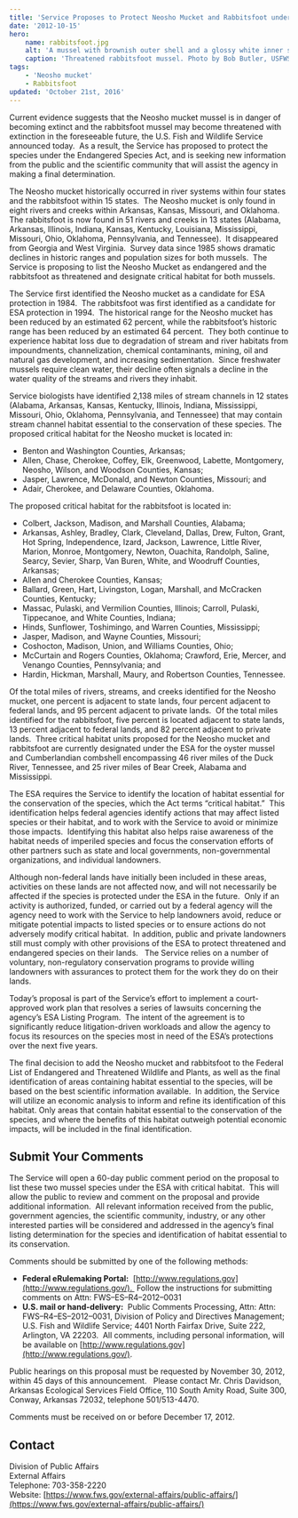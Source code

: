 ```yaml
---
title: 'Service Proposes to Protect Neosho Mucket and Rabbitsfoot under the Endangered Species Act'
date: '2012-10-15'
hero:
    name: rabbitsfoot.jpg
    alt: 'A mussel with brownish outer shell and a glossy white inner shell that resembles a baked potato.'
    caption: 'Threatened rabbitsfoot mussel. Photo by Bob Butler, USFWS.'
tags:
    - 'Neosho mucket'
    - Rabbitsfoot
updated: 'October 21st, 2016'
---
```


Current evidence suggests that the Neosho mucket mussel is in danger of becoming extinct and the rabbitsfoot mussel may become threatened with extinction in the foreseeable future, the U.S. Fish and Wildlife Service announced today.  As a result, the Service has proposed to protect the species under the Endangered Species Act, and is seeking new information from the public and the scientific community that will assist the agency in making a final determination.

The Neosho mucket historically occurred in river systems within four states and the rabbitsfoot within 15 states.  The Neosho mucket is only found in eight rivers and creeks within Arkansas, Kansas, Missouri, and Oklahoma.  The rabbitsfoot is now found in 51 rivers and creeks in 13 states (Alabama, Arkansas, Illinois, Indiana, Kansas, Kentucky, Louisiana, Mississippi, Missouri, Ohio, Oklahoma, Pennsylvania, and Tennessee).  It disappeared from Georgia and West Virginia.  Survey data since 1985 shows dramatic declines in historic ranges and population sizes for both mussels.  The Service is proposing to list the Neosho Mucket as endangered and the rabbitsfoot as threatened and designate critical habitat for both mussels.

The Service first identified the Neosho mucket as a candidate for ESA protection in 1984.  The rabbitsfoot was first identified as a candidate for ESA protection in 1994.  The historical range for the Neosho mucket has been reduced by an estimated 62 percent, while the rabbitsfoot’s historic range has been reduced by an estimated 64 percent.  They both continue to experience habitat loss due to degradation of stream and river habitats from impoundments, channelization, chemical contaminants, mining, oil and natural gas development, and increasing sedimentation.  Since freshwater mussels require clean water, their decline often signals a decline in the water quality of the streams and rivers they inhabit. 

Service biologists have identified 2,138 miles of stream channels in 12 states (Alabama, Arkansas, Kansas, Kentucky, Illinois, Indiana, Mississippi, Missouri, Ohio, Oklahoma, Pennsylvania, and Tennessee) that may contain stream channel habitat essential to the conservation of these species. The proposed critical habitat for the Neosho mucket is located in:

*   Benton and Washington Counties, Arkansas;
*   Allen, Chase, Cherokee, Coffey, Elk, Greenwood, Labette, Montgomery, Neosho, Wilson, and Woodson Counties, Kansas;
*   Jasper, Lawrence, McDonald, and Newton Counties, Missouri; and
*   Adair, Cherokee, and Delaware Counties, Oklahoma. 

The proposed critical habitat for the rabbitsfoot is located in:

*   Colbert, Jackson, Madison, and Marshall Counties, Alabama;
*   Arkansas, Ashley, Bradley, Clark, Cleveland, Dallas, Drew, Fulton, Grant, Hot Spring, Independence, Izard, Jackson, Lawrence, Little River, Marion, Monroe, Montgomery, Newton, Ouachita, Randolph, Saline, Searcy, Sevier, Sharp, Van Buren, White, and Woodruff Counties, Arkansas;
*   Allen and Cherokee Counties, Kansas;
*   Ballard, Green, Hart, Livingston, Logan, Marshall, and McCracken Counties, Kentucky;
*   Massac, Pulaski, and Vermilion Counties, Illinois; Carroll, Pulaski, Tippecanoe, and White Counties, Indiana;
*   Hinds, Sunflower, Toshimingo, and Warren Counties, Mississippi;
*   Jasper, Madison, and Wayne Counties, Missouri;
*   Coshocton, Madison, Union, and Williams Counties, Ohio;
*   McCurtain and Rogers Counties, Oklahoma; Crawford, Erie, Mercer, and Venango Counties, Pennsylvania; and
*   Hardin, Hickman, Marshall, Maury, and Robertson Counties, Tennessee.

Of the total miles of rivers, streams, and creeks identified for the Neosho mucket, one percent is adjacent to state lands, four percent adjacent to federal lands, and 95 percent adjacent to private lands.  Of the total miles identified for the rabbitsfoot, five percent is located adjacent to state lands, 13 percent adjacent to federal lands, and 82 percent adjacent to private lands.  Three critical habitat units proposed for the Neosho mucket and rabbitsfoot are currently designated under the ESA for the oyster mussel and Cumberlandian combshell encompassing 46 river miles of the Duck River, Tennessee, and 25 river miles of Bear Creek, Alabama and Mississippi.

The ESA requires the Service to identify the location of habitat essential for the conservation of the species, which the Act terms “critical habitat.”  This identification helps federal agencies identify actions that may affect listed species or their habitat, and to work with the Service to avoid or minimize those impacts.  Identifying this habitat also helps raise awareness of the habitat needs of imperiled species and focus the conservation efforts of other partners such as state and local governments, non-governmental organizations, and individual landowners.

Although non-federal lands have initially been included in these areas, activities on these lands are not affected now, and will not necessarily be affected if the species is protected under the ESA in the future.  Only if an activity is authorized, funded, or carried out by a federal agency will the agency need to work with the Service to help landowners avoid, reduce or mitigate potential impacts to listed species or to ensure actions do not adversely modify critical habitat.  In addition, public and private landowners still must comply with other provisions of the ESA to protect threatened and endangered species on their lands.   The Service relies on a number of voluntary, non-regulatory conservation programs to provide willing landowners with assurances to protect them for the work they do on their lands.

Today’s proposal is part of the Service’s effort to implement a court-approved work plan that resolves a series of lawsuits concerning the agency’s ESA Listing Program.  The intent of the agreement is to significantly reduce litigation-driven workloads and allow the agency to focus its resources on the species most in need of the ESA’s protections over the next five years.

The final decision to add the Neosho mucket and rabbitsfoot to the Federal List of Endangered and Threatened Wildlife and Plants, as well as the final identification of areas containing habitat essential to the species, will be based on the best scientific information available.  In addition, the Service will utilize an economic analysis to inform and refine its identification of this habitat. Only areas that contain habitat essential to the conservation of the species, and where the benefits of this habitat outweigh potential economic impacts, will be included in the final identification.

## Submit Your Comments

The Service will open a 60-day public comment period on the proposal to list these two mussel species under the ESA with critical habitat.  This will allow the public to review and comment on the proposal and provide additional information.  All relevant information received from the public, government agencies, the scientific community, industry, or any other interested parties will be considered and addressed in the agency’s final listing determination for the species and identification of habitat essential to its conservation.

Comments should be submitted by one of the following methods:

- **Federal eRulemaking Portal:**  [http://www.regulations.gov](http://www.regulations.gov/).  Follow the instructions for submitting comments on Attn: FWS–ES–R4–2012–0031
- **U.S. mail or hand-delivery:**  Public Comments Processing, Attn: Attn: FWS–R4–ES–2012–0031, Division of Policy and Directives Management; U.S. Fish and Wildlife Service; 4401 North Fairfax Drive, Suite 222, Arlington, VA 22203.  All comments, including personal information, will be available on [http://www.regulations.gov](http://www.regulations.gov/).

Public hearings on this proposal must be requested by November 30, 2012, within 45 days of this announcement.   Please contact Mr. Chris Davidson, Arkansas Ecological Services Field Office, 110 South Amity Road, Suite 300, Conway, Arkansas 72032, telephone 501/513-4470.

Comments must be received on or before December 17, 2012.

## Contact

Division of Public Affairs  
External Affairs  
Telephone: 703-358-2220  
Website: [https://www.fws.gov/external-affairs/public-affairs/](https://www.fws.gov/external-affairs/public-affairs/)
